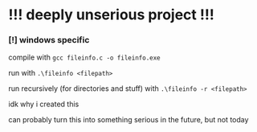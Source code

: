 # !!! deeply unserious project !!!
### [!] windows specific

compile with
``` gcc fileinfo.c -o fileinfo.exe ```

run with
``` .\fileinfo <filepath> ```

run recursively (for directories and stuff) with
``` .\fileinfo -r <filepath> ```

idk why i created this

can probably turn this into something serious in the future, but not today

